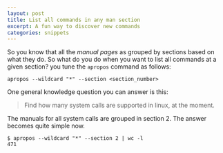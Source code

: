 ```yaml
---
layout: post
title: List all commands in any man section
excerpt: A fun way to discover new commands
categories: snippets
---
```


So you know that all the _manual pages_ as grouped by sections based on what they do. So what do you do when
you want to list all commands at a given section? you tune the `apropos` command as follows:

~~~ shell
apropos --wildcard "*" --section <section_number>
~~~

One general knowledge question you can answer is this:
> Find how many system calls are supported in linux, at the moment.

The manuals for all system calls are grouped in section 2. The answer becomes quite simple now.
~~~shell
$ apropos --wildcard "*" --section 2 | wc -l
471
~~~
